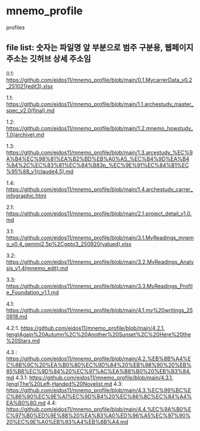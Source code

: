 # mnemo_profile
profiles

## file list: 숫자는 파일명 앞 부분으로 범주 구분용, 웹페이지 주소는 깃허브 상세 주소임

0.1: https://github.com/eidos11/mnemo_profile/blob/main/0.1.MycarrerData_v0.2_251021(edit3).xlsx

1.1: https://github.com/eidos11/mnemo_profile/blob/main/1.1.archestudy_master_spec_v2.0(final).md

1.2: https://github.com/eidos11/mnemo_profile/blob/main/1.2.mnemo_howstudy_1.0(archive).md

1.3: https://github.com/eidos11/mnemo_profile/blob/main/1.3.arcestudy_%EC%9A%B4%EC%98%81%EA%B2%BD%EB%A0%A5_%EC%B4%9D%EA%B4%84%2C%EC%83%81%EC%84%B83p_%EC%9E%91%EC%84%B1%EC%95%88_v1(claude4.5).md

1.4: https://github.com/eidos11/mnemo_profile/blob/main/1.4.archestudy_carrer_infographic.html

2.1: https://github.com/eidos11/mnemo_profile/blob/main/2.1.project_detail_v1.0.md

3.1: https://github.com/eidos11/mnemo_profile/blob/main/3.1.MyReadings_mnemo_v0.4_gemini2.5p%2Cgpto3_250920(valued).xlsx

3.2: https://github.com/eidos11/mnemo_profile/blob/main/3.2.MyReadings_Analysis_v1.4(mnemo_edit).md

3.3: https://github.com/eidos11/mnemo_profile/blob/main/3.3.MyReadings_Profile_Foundation_v1.1.md

4.1: https://github.com/eidos11/mnemo_profile/blob/main/4.1.my%20writings_250918.md

4.2:1. https://github.com/eidos11/mnemo_profile/blob/main/4.2.1.(eng)Again%20Autumn%2C%20Another%20Sunset%2C%20Here%20the%20Stars.md

4.3 : https://github.com/eidos11/mnemo_profile/blob/main/4.2.%EB%8B%A4%EC%8B%9C%20%EA%B0%80%EC%9D%84%20%EB%98%90%20%EB%85%B8%EC%9D%84%20%EC%97%AC%EA%B8%B0%20%EB%B3%84.md
4.3.1: https://github.com/eidos11/mnemo_profile/blob/main/4.3.1.(eng)The%20Left-Handed%20Novelist.md
4.3: https://github.com/eidos11/mnemo_profile/blob/main/4.3.%EC%99%BC%EC%86%90%EC%9E%A1%EC%9D%B4%20%EC%86%8C%EC%84%A4%EA%B0%80.md
4.4: https://github.com/eidos11/mnemo_profile/blob/main/4.4.%EC%9A%B0%EC%97%B0%ED%9E%88%20%EA%B3%A0%ED%96%A5%EC%97%90%20%EC%9E%A0%EB%93%A4%EB%8B%A4.md
